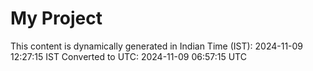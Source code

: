 # My Project

This content is dynamically generated in Indian Time (IST): 2024-11-09 12:27:15 IST
Converted to UTC: 2024-11-09 06:57:15 UTC
